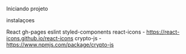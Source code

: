 Iniciando projeto

instalaçoes 

React
gh-pages
eslint
styled-components
react-icons - https://react-icons.github.io/react-icons
crypto-js - https://www.npmjs.com/package/crypto-js

